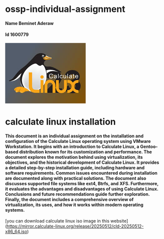 # ossp-individual-assignment
####   Name     Beminet Aderaw
####   Id       1600779
![calculate linux](https://github.com/Beminet-Aderaw/ossp-individual-assignment/blob/main/calculate%20linux%20logo.jpg?raw=true)
# calculate linux installation
#### This document is an individual assignment on the installation and configuration of the Calculate Linux operating system using VMware Workstation. It begins with an introduction to Calculate Linux, a Gentoo-based distribution known for its customization and performance. The document explores the motivation behind using virtualization, its objectives, and the historical development of Calculate Linux. It provides a detailed step-by-step installation guide, including hardware and software requirements. Common issues encountered during installation are documented along with practical solutions. The document also discusses supported file systems like ext4, Btrfs, and XFS. Furthermore, it evaluates the advantages and disadvantages of using Calculate Linux. Conclusions and future recommendations guide further exploration. Finally, the document includes a comprehensive overview of virtualization, its uses, and how it works within modern operating systems.
[you can download calculate linux iso image in this website] (https://mirror.calculate-linux.org/release/20250512/cld-20250512-x86_64.iso)
